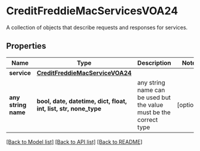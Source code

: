 # CreditFreddieMacServicesVOA24

A collection of objects that describe requests and responses for services.

## Properties
Name | Type | Description | Notes
------------ | ------------- | ------------- | -------------
**service** | [**CreditFreddieMacServiceVOA24**](CreditFreddieMacServiceVOA24.md) |  | 
**any string name** | **bool, date, datetime, dict, float, int, list, str, none_type** | any string name can be used but the value must be the correct type | [optional]

[[Back to Model list]](../README.md#documentation-for-models) [[Back to API list]](../README.md#documentation-for-api-endpoints) [[Back to README]](../README.md)


